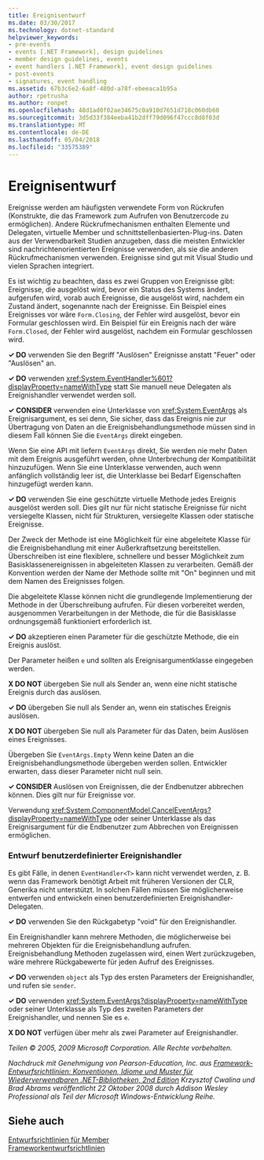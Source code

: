 ```yaml
---
title: Ereignisentwurf
ms.date: 03/30/2017
ms.technology: dotnet-standard
helpviewer_keywords:
- pre-events
- events [.NET Framework], design guidelines
- member design guidelines, events
- event handlers [.NET Framework], event design guidelines
- post-events
- signatures, event handling
ms.assetid: 67b3c6e2-6a8f-480d-a78f-ebeeaca1b95a
author: rpetrusha
ms.author: ronpet
ms.openlocfilehash: 48d1ad0f02ae34675c0a910d7651d718c060db60
ms.sourcegitcommit: 3d5d33f384eeba41b2dff79d096f47ccc8d8f03d
ms.translationtype: MT
ms.contentlocale: de-DE
ms.lasthandoff: 05/04/2018
ms.locfileid: "33575389"
---
```

# <a name="event-design"></a>Ereignisentwurf
Ereignisse werden am häufigsten verwendete Form von Rückrufen (Konstrukte, die das Framework zum Aufrufen von Benutzercode zu ermöglichen). Andere Rückrufmechanismen enthalten Elemente und Delegaten, virtuelle Member und schnittstellenbasierten-Plug-ins. Daten aus der Verwendbarkeit Studien anzugeben, dass die meisten Entwickler sind nachrichtenorientierten Ereignisse verwenden, als sie die anderen Rückrufmechanismen verwenden. Ereignisse sind gut mit Visual Studio und vielen Sprachen integriert.  
  
 Es ist wichtig zu beachten, dass es zwei Gruppen von Ereignisse gibt: Ereignisse, die ausgelöst wird, bevor ein Status des Systems ändert, aufgerufen wird, vorab auch Ereignisse, die ausgelöst wird, nachdem ein Zustand ändert, sogenannte nach der Ereignisse. Ein Beispiel eines Ereignisses vor wäre `Form.Closing`, der Fehler wird ausgelöst, bevor ein Formular geschlossen wird. Ein Beispiel für ein Ereignis nach der wäre `Form.Closed`, der Fehler wird ausgelöst, nachdem ein Formular geschlossen wird.  
  
 **✓ DO** verwenden Sie den Begriff "Auslösen" Ereignisse anstatt "Feuer" oder "Auslösen" an.  
  
 **✓ DO** verwenden <xref:System.EventHandler%601?displayProperty=nameWithType> statt Sie manuell neue Delegaten als Ereignishandler verwendet werden soll.  
  
 **✓ CONSIDER** verwenden eine Unterklasse von <xref:System.EventArgs> als Ereignisargument, es sei denn, Sie sicher, dass das Ereignis nie zur Übertragung von Daten an die Ereignisbehandlungsmethode müssen sind in diesem Fall können Sie die `EventArgs` direkt eingeben.  
  
 Wenn Sie eine API mit liefern `EventArgs` direkt, Sie werden nie mehr Daten mit dem Ereignis ausgeführt werden, ohne Unterbrechung der Kompatibilität hinzuzufügen. Wenn Sie eine Unterklasse verwenden, auch wenn anfänglich vollständig leer ist, die Unterklasse bei Bedarf Eigenschaften hinzugefügt werden kann.  
  
 **✓ DO** verwenden Sie eine geschützte virtuelle Methode jedes Ereignis ausgelöst werden soll. Dies gilt nur für nicht statische Ereignisse für nicht versiegelte Klassen, nicht für Strukturen, versiegelte Klassen oder statische Ereignisse.  
  
 Der Zweck der Methode ist eine Möglichkeit für eine abgeleitete Klasse für die Ereignisbehandlung mit einer Außerkraftsetzung bereitstellen. Überschreiben ist eine flexiblere, schnellere und besser Möglichkeit zum Basisklassenereignissen in abgeleiteten Klassen zu verarbeiten. Gemäß der Konvention werden der Name der Methode sollte mit "On" beginnen und mit dem Namen des Ereignisses folgen.  
  
 Die abgeleitete Klasse können nicht die grundlegende Implementierung der Methode in der Überschreibung aufrufen. Für diesen vorbereitet werden, ausgenommen Verarbeitungen in der Methode, die für die Basisklasse ordnungsgemäß funktioniert erforderlich ist.  
  
 **✓ DO** akzeptieren einen Parameter für die geschützte Methode, die ein Ereignis auslöst.  
  
 Der Parameter heißen `e` und sollten als Ereignisargumentklasse eingegeben werden.  
  
 **X DO NOT** übergeben Sie null als Sender an, wenn eine nicht statische Ereignis durch das auslösen.  
  
 **✓ DO** übergeben Sie null als Sender an, wenn ein statisches Ereignis auslösen.  
  
 **X DO NOT** übergeben Sie null als Parameter für das Daten, beim Auslösen eines Ereignisses.  
  
 Übergeben Sie `EventArgs.Empty` Wenn keine Daten an die Ereignisbehandlungsmethode übergeben werden sollen. Entwickler erwarten, dass dieser Parameter nicht null sein.  
  
 **✓ CONSIDER** Auslösen von Ereignissen, die der Endbenutzer abbrechen können. Dies gilt nur für Ereignisse vor.  
  
 Verwendung <xref:System.ComponentModel.CancelEventArgs?displayProperty=nameWithType> oder seiner Unterklasse als das Ereignisargument für die Endbenutzer zum Abbrechen von Ereignissen ermöglichen.  
  
### <a name="custom-event-handler-design"></a>Entwurf benutzerdefinierter Ereignishandler  
 Es gibt Fälle, in denen `EventHandler<T>` kann nicht verwendet werden, z. B. wenn das Framework benötigt Arbeit mit früheren Versionen der CLR, Generika nicht unterstützt. In solchen Fällen müssen Sie möglicherweise entwerfen und entwickeln einen benutzerdefinierten Ereignishandler-Delegaten.  
  
 **✓ DO** verwenden Sie den Rückgabetyp "void" für den Ereignishandler.  
  
 Ein Ereignishandler kann mehrere Methoden, die möglicherweise bei mehreren Objekten für die Ereignisbehandlung aufrufen. Ereignisbehandlung Methoden zugelassen wird, einen Wert zurückzugeben, wäre mehrere Rückgabewerte für jeden Aufruf des Ereignisses.  
  
 **✓ DO** verwenden `object` als Typ des ersten Parameters der Ereignishandler, und rufen sie `sender`.  
  
 **✓ DO** verwenden <xref:System.EventArgs?displayProperty=nameWithType> oder seiner Unterklasse als Typ des zweiten Parameters der Ereignishandler, und nennen Sie es `e`.  
  
 **X DO NOT** verfügen über mehr als zwei Parameter auf Ereignishandler.  
  
 *Teilen © 2005, 2009 Microsoft Corporation. Alle Rechte vorbehalten.*  
  
 *Nachdruck mit Genehmigung von Pearson-Education, Inc. aus [Framework-Entwurfsrichtlinien: Konventionen, Idiome und Muster für Wiederverwendbaren .NET-Bibliotheken, 2nd Edition](https://www.informit.com/store/framework-design-guidelines-conventions-idioms-and-9780321545619) Krzysztof Cwalina und Brad Abrams veröffentlicht 22 Oktober 2008 durch Addison Wesley Professional als Teil der Microsoft Windows-Entwicklung Reihe.*  
  
## <a name="see-also"></a>Siehe auch  
 [Entwurfsrichtlinien für Member](../../../docs/standard/design-guidelines/member.md)  
 [Frameworkentwurfsrichtlinien](../../../docs/standard/design-guidelines/index.md)
